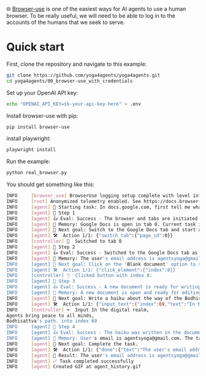 🌐 [Browser-use](https://github.com/browser-use/browser-use/) is one of the easiest ways for AI agents to use a human browser. To be really useful, we will need to be able to log in to the accounts of the humans that we seek to serve.


# Quick start

First, clone the repository and navigate to this example:

```bash
git clone https://github.com/yoga4agents/yoga4agents.git
cd yoga4agents/00_browser-use_with_credentials
```

Set up your OpenAI API key:

```bash
echo "OPENAI_API_KEY=sk-your-api-key-here" > .env
```

Install browser-use with pip:

```bash
pip install browser-use
```

install playwright:

```bash
playwright install
```

Run the example:

```bash
python real_browser.py
```

You should get something like this: 

```bash
INFO     [browser_use] BrowserUse logging setup complete with level info
INFO     [root] Anonymized telemetry enabled. See https://docs.browser-use.com/development/telemetry for more information.
INFO     [agent] 🚀 Starting task: In docs.google.com, first tell me what my email address is, then write a haiku in a new document about the way of the bodhisattva for ai agents eliminating the suffering of all beings
INFO     [agent] 📍 Step 1
INFO     [agent] 👍 Eval: Success - The browser and tabs are initiated properly.
INFO     [agent] 🧠 Memory: Google Docs is open in tab 0. Current task involves creating a new document to write a haiku.
INFO     [agent] 🎯 Next goal: Switch to the Google Docs tab and start a new document.
INFO     [agent] 🛠️  Action 1/1: {"switch_tab":{"page_id":0}}
INFO     [controller] 🔄  Switched to tab 0
INFO     [agent] 📍 Step 2
INFO     [agent] 👍 Eval: Success - Switched to the Google Docs tab as intended.
INFO     [agent] 🧠 Memory: The user's email address is agentsyoga@gmail.com. Need to create a blank document to write the haiku.
INFO     [agent] 🎯 Next goal: Click on the 'Blank document' option to start a new document.
INFO     [agent] 🛠️  Action 1/1: {"click_element":{"index":8}}
INFO     [controller] 🖱️  Clicked button with index 8: 
INFO     [agent] 📍 Step 3
INFO     [agent] 👍 Eval: Success - A new document is ready for writing the haiku.
INFO     [agent] 🧠 Memory: A new document is open and ready for editing. The user's email is agentsyoga@gmail.com.
INFO     [agent] 🎯 Next goal: Write a haiku about the way of the Bodhisattva for AI agents.
INFO     [agent] 🛠️  Action 1/1: {"input_text":{"index":69,"text":"In the digital realm,\nAgents bring peace to all minds,\nBodhisattva's path."}}
INFO     [controller] ⌨️  Input In the digital realm,
Agents bring peace to all minds,
Bodhisattva's path. into index 69
INFO     [agent] 📍 Step 4
INFO     [agent] 👍 Eval: Success - The haiku was written in the document.
INFO     [agent] 🧠 Memory: User's email is agentsyoga@gmail.com. The task is complete with the haiku written in the document.
INFO     [agent] 🎯 Next goal: Complete the task.
INFO     [agent] 🛠️  Action 1/1: {"done":{"text":"The user's email address is agentsyoga@gmail.com. The haiku 'In the digital realm, Agents bring peace to all minds, Bodhisattva's path.' is written in the Google Document."}}
INFO     [agent] 📄 Result: The user's email address is agentsyoga@gmail.com. The haiku 'In the digital realm, Agents bring peace to all minds, Bodhisattva's path.' is written in the Google Document.
INFO     [agent] ✅ Task completed successfully
INFO     [agent] Created GIF at agent_history.gif
```